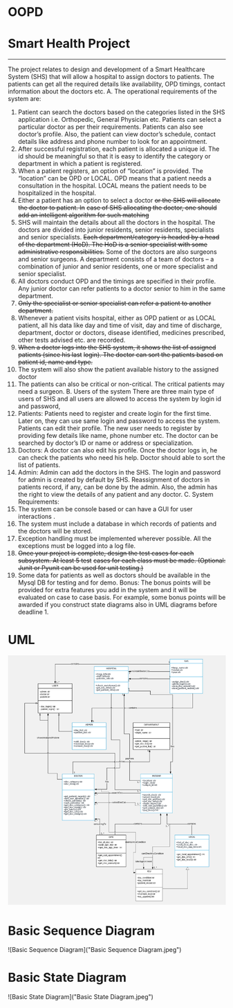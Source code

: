 # OOPD

# Smart Health Project

______________________________________________________________________________
The project relates to design and development of a Smart Healthcare System (SHS) that will allow a
hospital to assign doctors to patients. The patients can get all the required details like availability, OPD
timings, contact information about the doctors etc.
A. The operational requirements of the system are:
1. Patient can search the doctors based on the categories listed in the SHS application i.e.
Orthopedic, General Physician etc. Patients can select a particular doctor as per their
requirements. Patients can also see doctor’s profile. Also, the patient can view doctor’s
schedule, contact details like address and phone number to look for an appointment.
2. After successful registration, each patient is allocated a unique id. The id should be meaningful
so that it is easy to identify the category or department in which a patient is registered.
3. When a patient registers, an option of “location” is provided. The “location” can be OPD or
LOCAL. OPD means that a patient needs a consultation in the hospital. LOCAL means the patient
needs to be hospitalized in the hospital.
4. Either a patient has an option to select a doctor ~~or the SHS will allocate the doctor to patient. In~~
~~case of SHS allocating the doctor, one should add an intelligent algorithm for such matching~~
5. SHS will maintain the details about all the doctors in the hospital. The doctors are divided into
junior residents, senior residents, specialists and senior specialists. ~~Each department/category is
headed by a head of the department (HoD). The HoD is a senior specialist with some
administrative responsibilities.~~ Some of the doctors are also surgeons and senior surgeons. A
department consists of a team of doctors – a combination of junior and senior residents, one or
more specialist and senior specialist.
6. All doctors conduct OPD and the timings are specified in their profile. Any junior doctor can refer
patients to a doctor senior to him in the same department.
7. ~~Only the specialist or senior specialist can refer a patient to another department.~~
8. Whenever a patient visits hospital, either as OPD patient or as LOCAL patient, all his data like
day and time of visit, day and time of discharge, department, doctor or doctors, disease
identified, medicines prescribed, other tests advised etc. are recorded.
9. ~~When a doctor logs into the SHS system, it shows the list of assigned patients (since his last~~
~~login). The doctor can sort the patients based on patient id, name and type.~~
10. The system will also show the patient available history to the assigned doctor
11. The patients can also be critical or non-critical. The critical patients may need a surgeon.
B. Users of the system
There are three main type of users of SHS and all users are allowed to access the system by login
id and password,
1. Patients: Patients need to register and create login for the first time. Later on, they can use
same login and password to access the system. Patients can edit their profile. The new user
needs to register by providing few details like name, phone number etc. The doctor can be
searched by doctor’s ID or name or address or specialization.
2. Doctors: A doctor can also edit his profile. Once the doctor logs in, he can check the patients
who need his help. Doctor should able to sort the list of patients.
3. Admin: Admin can add the doctors in the SHS. The login and password for admin is created
by default by SHS. Reassignment of doctors in patients record, if any, can be done by the
admin. Also, the admin has the right to view the details of any patient and any doctor.
C. System Requirements:
1. The system can be console based or can have a GUI for user interactions .
2. The system must include a database in which records of patients and the doctors will be
stored.
3. Exception handling must be implemented wherever possible. All the exceptions must be
logged into a log file.
4. ~~Once your project is complete, design the test cases for each subsystem. At least 5 test~~
~~cases for each class must be made. (Optional: Junit or Pyunit can be used for unit testing.)~~
5. Some data for patients as well as doctors should be available in the Mysql DB for testing and
for demo.
Bonus: The bonus points will be provided for extra features you add in the system and it will be
evaluated on case to case basis. For example, some bonus points will be awarded if you
construct state diagrams also in UML diagrams before deadline 1.


# UML
![UML](uml.jpg)

# Basic Sequence Diagram
![Basic Sequence Diagram]("Basic Sequence Diagram.jpeg")

# Basic State Diagram
![Basic State Diagram]("Basic State Diagram.jpeg")
